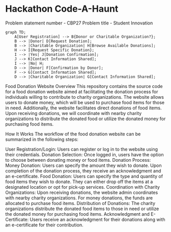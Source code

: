# Hackathon Code-A-Haunt
Problem statement number - CBP27 
Problem title - Student Innovation
```mermaid
graph TD;
    A[User Registration] --> B{Donor or Charitable Organization?};
    B --> |Donor| D[Request Donation];
    B --> |Charitable Organization| H[Browse Available Donations];
    H --> I{Request Specific Donation};
    I --> |Yes| J[Donation Confirmation];
    J --> K[Contact Information Shared];
    I --> |No| H;
    D --> |Donor| F[Confirmation by Donor];
    F --> G[Contact Information Shared];
    D --> |Charitable Organization| G[Contact Information Shared];
```

Food Donation Website
Overview
This repository contains the source code for a food donation website aimed at facilitating the donation process for individuals willing to contribute to charity organizations. The website allows users to donate money, which will be used to purchase food items for those in need. Additionally, the website facilitates direct donations of food items. Upon receiving donations, we will coordinate with nearby charity organizations to distribute the donated food or utilize the donated money for purchasing food items.

How It Works
The workflow of the food donation website can be summarized in the following steps:


User Registration/Login: Users can register or log in to the website using their credentials.
Donation Selection: Once logged in, users have the option to choose between donating money or food items.
Donation Process:
Money Donation: Users can specify the amount they wish to donate. Upon completion of the donation process, they receive an acknowledgment and an e-certificate.
Food Donation: Users can specify the type and quantity of food items they wish to donate. They can either drop off the items at a designated location or opt for pick-up services.
Coordination with Charity Organizations: Upon receiving donations, the website admin coordinates with nearby charity organizations. For money donations, the funds are allocated to purchase food items.
Distribution of Donations: The charity organizations distribute the donated food items to those in need or utilize the donated money for purchasing food items.
Acknowledgment and E-Certificate: Users receive an acknowledgment for their donations along with an e-certificate for their contribution.

